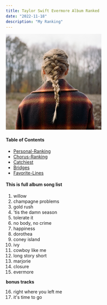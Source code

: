 ```yaml
---
title: Taylor Swift Evermore Album Ranked
date: "2022-11-18"
description: "My Ranking"
---
```


![alt text](./evermore.png)


#### Table of Contents

- [Personal-Ranking](#personal) 
- [Chorus-Ranking](#choruses)
- [Catchiest](#catchiest)
- [Bridges](#bridges)
- [Favorite-Lines](#favorite-lines)


#### This is full album song list

1. willow
2. champagne problems
3. gold rush
4. 'tis the damn season
5. tolerate it
6. no body, no crime
7. happiness
8. dorothea
9. coney island
10. ivy
11. cowboy like me
12. long story short
13. marjorie
14. closure
15. evermore

**bonus tracks**

16. right where you left me
17. it's time to go
